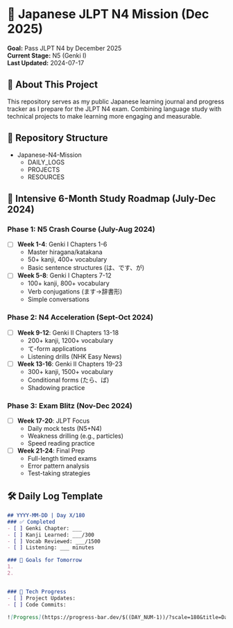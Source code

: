 # 🎯 Japanese JLPT N4 Mission (Dec 2025)

**Goal:** Pass JLPT N4 by December 2025  
**Current Stage:** N5 (Genki I)  
**Last Updated:** 2024-07-17

## 🌟 About This Project

This repository serves as my public Japanese learning journal and progress tracker as I prepare for the JLPT N4 exam. Combining language study with technical projects to make learning more engaging and measurable.

## 📂 Repository Structure

- Japanese-N4-Mission
  - DAILY_LOGS
  - PROJECTS
  - RESOURCES

## 📅 Intensive 6-Month Study Roadmap (July-Dec 2024)

### Phase 1: N5 Crash Course (July-Aug 2024)

- [ ] **Week 1-4**: Genki I Chapters 1-6
  - Master hiragana/katakana
  - 50+ kanji, 400+ vocabulary
  - Basic sentence structures (は、です、が)
- [ ] **Week 5-8**: Genki I Chapters 7-12
  - 100+ kanji, 800+ vocabulary
  - Verb conjugations (ます→辞書形)
  - Simple conversations

### Phase 2: N4 Acceleration (Sept-Oct 2024)

- [ ] **Week 9-12**: Genki II Chapters 13-18
  - 200+ kanji, 1200+ vocabulary
  - て-form applications
  - Listening drills (NHK Easy News)
- [ ] **Week 13-16**: Genki II Chapters 19-23
  - 300+ kanji, 1500+ vocabulary
  - Conditional forms (たら、ば)
  - Shadowing practice

### Phase 3: Exam Blitz (Nov-Dec 2024)

- [ ] **Week 17-20**: JLPT Focus
  - Daily mock tests (N5+N4)
  - Weakness drilling (e.g., particles)
  - Speed reading practice
- [ ] **Week 21-24**: Final Prep
  - Full-length timed exams
  - Error pattern analysis
  - Test-taking strategies

## 🛠️ Daily Log Template

```markdown
## YYYY-MM-DD | Day X/180
### ✅ Completed
- [ ] Genki Chapter: ___
- [ ] Kanji Learned: ___/300
- [ ] Vocab Reviewed: ___/1500
- [ ] Listening: ___ minutes

### 🎯 Goals for Tomorrow
1. 
2. 


### 🤖 Tech Progress
- [ ] Project Updates:
- [ ] Code Commits:

![Progress](https://progress-bar.dev/$((DAY_NUM-1))/?scale=180&title=Days%20Completed)
